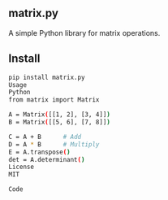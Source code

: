  ## matrix.py

A simple Python library for matrix operations.

## Install

```bash
pip install matrix.py
Usage
Python
from matrix import Matrix

A = Matrix([[1, 2], [3, 4]])
B = Matrix([[5, 6], [7, 8]])

C = A + B      # Add
D = A * B      # Multiply
E = A.transpose()
det = A.determinant()
License
MIT

Code

